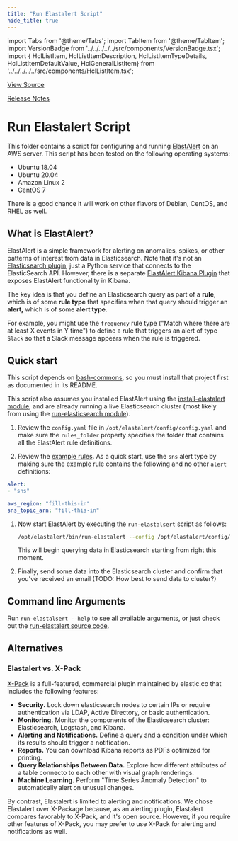 ```yaml
---
title: "Run Elastalert Script"
hide_title: true
---
```


import Tabs from '@theme/Tabs';
import TabItem from '@theme/TabItem';
import VersionBadge from '../../../../../src/components/VersionBadge.tsx';
import { HclListItem, HclListItemDescription, HclListItemTypeDetails, HclListItemDefaultValue, HclGeneralListItem} from '../../../../../src/components/HclListItem.tsx';

<a href="https://github.com/gruntwork-io/terraform-aws-elk/tree/master/modules%2Frun-elastalert" className="link-button" title="View the source code for this module in GitHub.">View Source</a>

<a href="https://github.com/gruntwork-io/terraform-aws-elk/releases?q=" className="link-button" title="Release notes for only the service catalog versions which impacted this service.">Release Notes</a>

# Run Elastalert Script

This folder contains a script for configuring and running [ElastAlert](https://github.com/Yelp/elastalert) on an AWS server. This script has been tested on the following operating systems:

*   Ubuntu 18.04
*   Ubuntu 20.04
*   Amazon Linux 2
*   CentOS 7

There is a good chance it will work on other flavors of Debian, CentOS, and RHEL as well.

## What is ElastAlert?

ElastAlert is a simple framework for alerting on anomalies, spikes, or other patterns of interest from data in Elasticsearch. Note that it's not an [Elasticsearch plugin](https://www.elastic.co/guide/en/elasticsearch/reference/current/modules-plugins.html), just a Python service that connects to the ElasticSearch API. However, there is a separate [ElastAlert Kibana Plugin](https://github.com/bitsensor/elastalert-kibana-plugin) that exposes ElastAlert functionality in Kibana.

The key idea is that you define an Elasticsearch query as part of a **rule**, which is of some **rule type** that specifies when that query should trigger an **alert,** which is of some **alert type**.

For example, you might use the `frequency` rule type ("Match where there are at least X events in Y time") to define a rule that triggers an alert of type `Slack` so that a Slack message appears when the rule is triggered.

## Quick start

This script depends on [bash-commons](https://github.com/gruntwork-io/bash-commons), so you must install that project
first as documented in its README.

This script also assumes you installed ElastAlert using the [install-elastalert module](https://github.com/gruntwork-io/terraform-aws-elk/tree/master/modules/install-elastalert), and are already running a live Elasticsearch cluster (most likely from using the [run-elasticsearch module](https://github.com/gruntwork-io/terraform-aws-elk/tree/master/modules/run-elasticsearch)).

1.  Review the `config.yaml` file in `/opt/elastalert/config/config.yaml` and make sure the `rules_folder` property specifies the folder that contains all the ElastAlert rule definitions.

2.  Review the [example rules](https://github.com/gruntwork-io/terraform-aws-elk/tree/master/examples/elk-amis/elastalert/elastalert-rules). As a quick start, use the `sns` alert type by making sure the example rule contains the following and no other `alert` definitions:

```yaml
alert:
- "sns"

aws_region: "fill-this-in"
sns_topic_arn: "fill-this-in"
```

1.  Now start ElastAlert by executing the `run-elastalsert` script as follows:

    ```bash
    /opt/elastalert/bin/run-elastalert --config /opt/elastalert/config/config.yaml
    ```

    This will begin querying data in Elasticsearch starting from right this moment.

2.  Finally, send some data into the Elasticsearch cluster and confirm that you've received an email (TODO: How best to send data to cluster?)

## Command line Arguments

Run `run-elastalsert --help` to see all available arguments, or just check out the [run-elastalert source code](https://github.com/gruntwork-io/terraform-aws-elk/tree/master/modules/run-elastalert/bin/run-elastalert).

## Alternatives

### Elastalert vs. X-Pack

[X-Pack](https://www.elastic.co/guide/en/x-pack/6.2/xpack-introduction.html) is a full-featured, commercial plugin maintained by
elastic.co that includes the following features:

*   **Security.** Lock down elasticsearch nodes to certain IPs or require authentication via LDAP, Active Directory, or
    basic authentication.
*   **Monitoring.** Monitor the components of the Elasticsearch cluster: Elasticsearch, Logstash, and Kibana.
*   **Alerting and Notifications.** Define a query and a condition under which its results should trigger a notification.
*   **Reports.** You can download Kibana reports as PDFs optimized for printing.
*   **Query Relationships Between Data.** Explore how different attributes of a table connecto to each other with visual graph renderings.
*   **Machine Learning.** Perform "Time Series Anomaly Detection" to automatically alert on unusual changes.

By contrast, Elastalert is limited to alerting and notifications. We chose Elastalert over X-Package because, as an alerting plugin, Elastalert compares favorably to X-Pack, and it's open source. However, if you require other features of X-Pack, you may prefer to use X-Pack for alerting and notifications as well.


<!-- ##DOCS-SOURCER-START
{
  "originalSources": [
    "https://github.com/gruntwork-io/terraform-aws-elk/tree/readme.md",
    "https://github.com/gruntwork-io/terraform-aws-elk/tree/variables.tf",
    "https://github.com/gruntwork-io/terraform-aws-elk/tree/outputs.tf"
  ],
  "sourcePlugin": "module-catalog-api",
  "hash": "47a40b4704b857be67d4e6df773b85e3"
}
##DOCS-SOURCER-END -->
